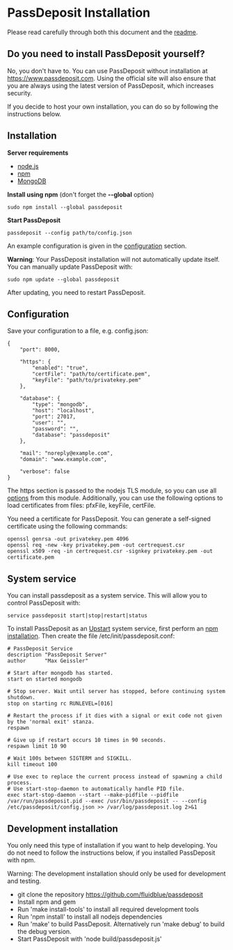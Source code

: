 # PassDeposit Installation

Please read carefully through both this document and the [readme](README.md#passdeposit).


## Do you need to install PassDeposit yourself?

No, you don't have to. You can use PassDeposit without installation at <https://www.passdeposit.com>. Using the official site will also ensure that you are always using the latest version of PassDeposit, which increases security.

If you decide to host your own installation, you can do so by following the instructions below.


## Installation

**Server requirements**

* [node.js](http://nodejs.org/)
* [npm](https://npmjs.org/)
* [MongoDB](http://www.mongodb.org/)

**Install using npm** (don't forget the **--global** option)

	sudo npm install --global passdeposit

**Start PassDeposit**

	passdeposit --config path/to/config.json

An example configuration is given in the [configuration](#configuration) section.



**Warning**: Your PassDeposit installation will not automatically update itself.
You can manually update PassDeposit with:

	sudo npm update --global passdeposit

After updating, you need to restart PassDeposit.


## Configuration

Save your configuration to a file, e.g. config.json:

	{
		"port": 8000,

		"https": {
			"enabled": "true",
			"certFile": "path/to/certificate.pem",
			"keyFile": "path/to/privatekey.pem"
		},

		"database": {
			"type": "mongodb",
			"host": "localhost",
			"port": 27017,
			"user": "",
			"password": "",
			"database": "passdeposit"
		},

		"mail": "noreply@example.com",
		"domain": "www.example.com",

		"verbose": false
	}

The https section is passed to the nodejs TLS module, so you can use all [options](http://nodejs.org/api/tls.html#tls_tls_createserver_options_secureconnectionlistener) from this module.
Additionally, you can use the following options to load certificates from files: pfxFile, keyFile, certFile.

You need a certificate for PassDeposit. You can generate a self-signed certificate using the following commands:

	openssl genrsa -out privatekey.pem 4096
	openssl req -new -key privatekey.pem -out certrequest.csr
	openssl x509 -req -in certrequest.csr -signkey privatekey.pem -out certificate.pem


## System service

You can install passdeposit as a system service. This will allow you to control PassDeposit with:

	service passdeposit start|stop|restart|status

To install PassDeposit as an [Upstart](http://en.wikipedia.org/wiki/Upstart) system service, first perform an [npm installation](#installation).
Then create the file /etc/init/passdeposit.conf:

	# PassDeposit Service
	description "PassDeposit Server"
	author      "Max Geissler"

	# Start after mongodb has started.
	start on started mongodb

	# Stop server. Wait until server has stopped, before continuing system shutdown.
	stop on starting rc RUNLEVEL=[016]

	# Restart the process if it dies with a signal or exit code not given by the 'normal exit' stanza.
	respawn

	# Give up if restart occurs 10 times in 90 seconds.
	respawn limit 10 90

	# Wait 100s between SIGTERM and SIGKILL.
	kill timeout 100

	# Use exec to replace the current process instead of spawning a child process.
	# Use start-stop-daemon to automatically handle PID file.
	exec start-stop-daemon --start --make-pidfile --pidfile /var/run/passdeposit.pid --exec /usr/bin/passdeposit -- --config /etc/passdeposit/config.json >> /var/log/passdeposit.log 2>&1


## Development installation

You only need this type of installation if you want to help developing. You do not need to follow the instructions below, if you installed PassDeposit with npm.

Warning: The development installation should only be used for development and testing.

* git clone the repository <https://github.com/fluidblue/passdeposit>
* Install npm and gem
* Run 'make install-tools' to install all required development tools
* Run 'npm install' to install all nodejs dependencies
* Run 'make' to build PassDeposit. Alternatively run 'make debug' to build the debug version.
* Start PassDeposit with 'node build/passdeposit.js'
